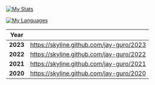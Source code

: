 [![My Stats](https://github-readme-stats-phi-gules-26.vercel.app/api?username=jay-guro&count_private=true&show_icons=true&theme=tokyonight)](https://github.com/anuraghazra/github-readme-stats)

[![My Languages](https://github-readme-stats-phi-gules-26.vercel.app/api/top-langs/?username=jay-guro&langs_count=10&layout=compact&theme=tokyonight)](https://github.com/anuraghazra/github-readme-stats)

| **Year** |                                          |
| -------- | ---------------------------------------- |
| **2023** | https://skyline.github.com/jay-guro/2023 |
| **2022** | https://skyline.github.com/jay-guro/2022 |
| **2021** | https://skyline.github.com/jay-guro/2021 |
| **2020** | https://skyline.github.com/jay-guro/2020 |



